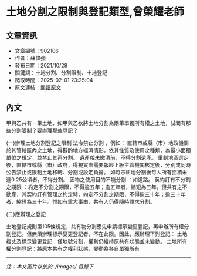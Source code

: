 # 土地分割之限制與登記類型,曾榮耀老師

## 文章資訊
- 文章編號：902106
- 作者：蘇偉強
- 發布日期：2021/10/28
- 關鍵詞：土地分割、分割限制、土地登記
- 爬取時間：2025-02-01 23:25:04
- 原文連結：[閱讀原文](https://real-estate.get.com.tw/Columns/detail.aspx?no=902106)

## 內文


甲與乙共有一筆土地，如甲與乙欲將土地分割為兩筆單獨所有權之土地，試問有那些分割限制？要辦理那些登記？


(一)辦理土地分割登記之限制
法令禁止分割
，例如：
直轄市或縣（市）地政機關於其管轄區內之土地，得斟酌地方經濟情形，依其性質及使用之種類，為最小面積單位之規定，並禁止其再分割。
遺產稅未繳清前，不得分割遺產。
重劃地區選定後，直轄市或縣（市）政府，得視實際需要報經上級主管機關核定後，分別或同時公告禁止或限制土地移轉、分割或設定負擔。
如每宗耕地分割後每人所有面積未達0.25公頃者，不得分割。
因物之使用目的不能分割
：如道路。
契約訂有不分割之期限
：約定不分割之期限，不得逾五年；逾五年者，縮短為五年。但共有之不動產，其契約訂有管理之約定時，約定不分割之期限，不得逾三十年；逾三十年者，縮短為三十年。惟如有重大事由，共有人仍得隨時請求分割。


(二)應辦理之登記


土地登記規則第105條規定，共有物分割應先申請標示變更登記，再申辦所有權分割登記。但無須辦理標示變更登記者，不在此限。因此，應辦理下列登記：
土地複丈及標示變更登記：僅地號分割，權利仍維持原共有狀態並未變動。
土地所有權分割登記：將原本共有之權利狀態，變動為各自單獨所有

---
*注：本文圖片存放於 ./images/ 目錄下*

